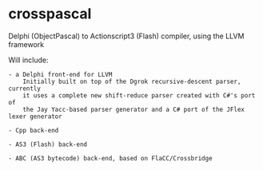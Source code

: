 crosspascal
===========

Delphi (ObjectPascal) to Actionscript3 (Flash) compiler, using the LLVM framework

Will include:

	- a Delphi front-end for LLVM
		Initially built on top of the Dgrok recursive-descent parser, currently
		it uses a complete new shift-reduce parser created with C#'s port of
		the Jay Yacc-based parser generator and a C# port of the JFlex lexer generator

	- Cpp back-end
	
	- AS3 (Flash) back-end
	
	- ABC (AS3 bytecode) back-end, based on FlaCC/Crossbridge

	

